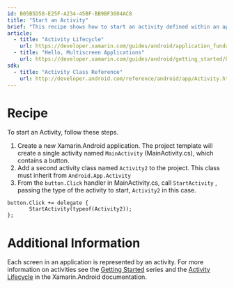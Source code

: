 ```yaml
---
id: B05B5D58-E25F-A234-45BF-BB9BF3604AC8
title: "Start an Activity"
brief: "This recipe shows how to start an activity defined within an application."
article:
  - title: "Activity Lifecycle" 
    url: https://developer.xamarin.com/guides/android/application_fundamentals/activity_lifecycle
  - title: "Hello, Multiscreen Applications" 
    url: https://developer.xamarin.com/guides/android/getting_started/hello,_multi-screen_applications
sdk:
  - title: "Activity Class Reference" 
    url: http://developer.android.com/reference/android/app/Activity.html
---
```


<a name="Recipe" class="injected"></a>


# Recipe

To start an Activity, follow these steps.

1.  Create a new Xamarin.Android application. The project template will create a single activity named  `MainActivity` (MainActivity.cs), which contains a button.
2.  Add a second activity class named  `Activity2` to the project. This class must inherit from  `Android.App.Activity`
3.  From the  `button.Click` handler in MainActivity.cs, call  `StartActivity` , passing the type of the activity to start,  `Activity2` in this case.


```
button.Click += delegate {
       StartActivity(typeof(Activity2));
};
```

 <a name="Additional_Information" class="injected"></a>


# Additional Information

Each screen in an application is represented by an activity. For more
information on activities see the [Getting Started](https://developer.xamarin.com/guides/android/getting_started) series and the [Activity Lifecycle](https://developer.xamarin.com/guides/android/application_fundamentals/activity_lifecycle) in the Xamarin.Android documentation.

